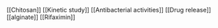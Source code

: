 [[Chitosan]]
[[Kinetic study]]
[[Antibacterial activities]]
[[Drug release]]
[[alginate]]
[[Rifaximin]]

